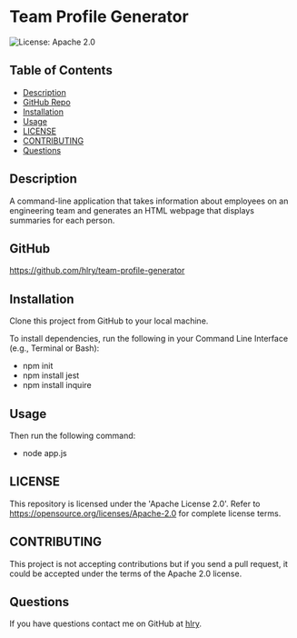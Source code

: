 # Team Profile Generator

![License: Apache 2.0](https://img.shields.io/badge/License-Apache%202.0-blue.svg)

## Table of Contents
* [Description](#Description)
* [GitHub Repo](#GitHub)
* [Installation](#Installation)
* [Usage](#Usage)
* [LICENSE](#LICENSE)
* [CONTRIBUTING](#CONTRIBUTING)
* [Questions](#Questions)

## Description
A command-line application that takes information about employees on an engineering team and generates an HTML webpage that displays summaries for each person.

## GitHub
https://github.com/hlry/team-profile-generator

## Installation
Clone this project from GitHub to your local machine.

To install dependencies, run the following in your Command Line Interface (e.g., Terminal or Bash):
- npm init
- npm install jest
- npm install inquire

## Usage
Then run the following command:
- node app.js

## LICENSE
This repository is licensed under the 'Apache License 2.0'.
Refer to https://opensource.org/licenses/Apache-2.0 for complete license terms.

## CONTRIBUTING
This project is not accepting contributions but if you send a pull request, it could be accepted under the terms of the Apache 2.0 license.

## Questions
If you have questions contact me on GitHub at [hlry](https://github.com/hlry).